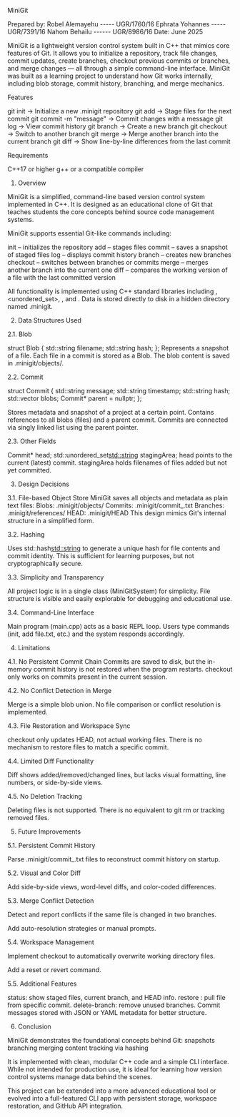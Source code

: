 MiniGit

Prepared by:
Robel Alemayehu ----- UGR/1760/16
Ephrata Yohannes -----UGR/7391/16
Nahom Behailu ------ UGR/8986/16
Date: June 2025

MiniGit is a lightweight version control system built in C++ that mimics core features of Git. It allows you to initialize a repository, track file changes, commit updates, create branches, checkout previous commits or branches, and merge changes — all through a simple command-line interface.
MiniGit was built as a learning project to understand how Git works internally, including blob storage, commit history, branching, and merge mechanics.

Features

git init → Initialize a new .minigit repository
git add → Stage files for the next commit
git commit -m "message" → Commit changes with a message
git log → View commit history
git branch <name> → Create a new branch
git checkout <branch> → Switch to another branch
git merge <branch> → Merge another branch into the current branch
git diff <file> → Show line-by-line differences from the last commit

Requirements

C++17 or higher
g++ or a compatible compiler

1. Overview

MiniGit is a simplified, command-line based version control system implemented in C++. It is designed as an educational clone of Git that teaches students the core concepts behind source code management systems.

MiniGit supports essential Git-like commands including:

init – initializes the repository
add – stages files
commit – saves a snapshot of staged files
log – displays commit history
branch – creates new branches
checkout – switches between branches or commits
merge – merges another branch into the current one
diff – compares the working version of a file with the last committed version

All functionality is implemented using C++ standard libraries including , <unordered_set>, , and . Data is stored directly to disk in a hidden directory named .minigit.

2. Data Structures Used

2.1. Blob

struct Blob {
std::string filename;
std::string hash;
};
Represents a snapshot of a file.
Each file in a commit is stored as a Blob.
The blob content is saved in .minigit/objects/<hash>.

2.2. Commit

struct Commit {
std::string message;
std::string timestamp;
std::string hash;
std::vector<Blob> blobs;
Commit\* parent = nullptr;
};

Stores metadata and snapshot of a project at a certain point.
Contains references to all blobs (files) and a parent commit.
Commits are connected via singly linked list using the parent pointer.

2.3. Other Fields

Commit\* head;
std::unordered_set<std::string> stagingArea;
head points to the current (latest) commit.
stagingArea holds filenames of files added but not yet committed.

3. Design Decisions

3.1. File-based Object Store
MiniGit saves all objects and metadata as plain text files:
Blobs: .minigit/objects/<hash>
Commits: .minigit/commit\_<hash>.txt
Branches: .minigit/references/<branch>
HEAD: .minigit/HEAD
This design mimics Git's internal structure in a simplified form.

3.2. Hashing

Uses std::hash<std::string> to generate a unique hash for file contents and commit identity.
This is sufficient for learning purposes, but not cryptographically secure.

3.3. Simplicity and Transparency

All project logic is in a single class (MiniGitSystem) for simplicity.
File structure is visible and easily explorable for debugging and educational use.

3.4. Command-Line Interface

Main program (main.cpp) acts as a basic REPL loop.
Users type commands (init, add file.txt, etc.) and the system responds accordingly.

4. Limitations

4.1. No Persistent Commit Chain
Commits are saved to disk, but the in-memory commit history is not restored when the program restarts.
checkout only works on commits present in the current session.

4.2. No Conflict Detection in Merge

Merge is a simple blob union.
No file comparison or conflict resolution is implemented.

4.3. File Restoration and Workspace Sync

checkout only updates HEAD, not actual working files.
There is no mechanism to restore files to match a specific commit.

4.4. Limited Diff Functionality

Diff shows added/removed/changed lines, but lacks visual formatting, line numbers, or side-by-side views.

4.5. No Deletion Tracking

Deleting files is not supported.
There is no equivalent to git rm or tracking removed files.

5. Future Improvements

5.1. Persistent Commit History

Parse .minigit/commit\_<hash>.txt files to reconstruct commit history on startup.

5.2. Visual and Color Diff

Add side-by-side views, word-level diffs, and color-coded differences.

5.3. Merge Conflict Detection

Detect and report conflicts if the same file is changed in two branches.

Add auto-resolution strategies or manual prompts.

5.4. Workspace Management

Implement checkout <branch> to automatically overwrite working directory files.

Add a reset or revert command.

5.5. Additional Features

status: show staged files, current branch, and HEAD info.
restore <file>: pull file from specific commit.
delete-branch: remove unused branches.
Commit messages stored with JSON or YAML metadata for better structure.

6. Conclusion

MiniGit demonstrates the foundational concepts behind Git:
snapshots
branching
merging
content tracking via hashing

It is implemented with clean, modular C++ code and a simple CLI interface. While not intended for production use, it is ideal for learning how version control systems manage data behind the scenes.

This project can be extended into a more advanced educational tool or evolved into a full-featured CLI app with persistent storage, workspace restoration, and GitHub API integration.
